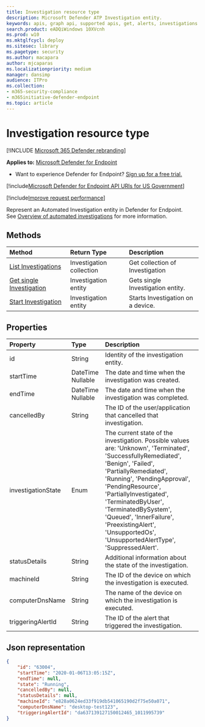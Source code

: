 ```yaml
---
title: Investigation resource type
description: Microsoft Defender ATP Investigation entity.
keywords: apis, graph api, supported apis, get, alerts, investigations
search.product: eADQiWindows 10XVcnh
ms.prod: w10
ms.mktglfcycl: deploy
ms.sitesec: library
ms.pagetype: security
ms.author: macapara
author: mjcaparas
ms.localizationpriority: medium
manager: dansimp
audience: ITPro
ms.collection: 
- m365-security-compliance 
- m365initiative-defender-endpoint 
ms.topic: article
---
```


# Investigation resource type

[!INCLUDE [Microsoft 365 Defender rebranding](../../includes/microsoft-defender.md)]


**Applies to:** [Microsoft Defender for Endpoint](https://go.microsoft.com/fwlink/p/?linkid=2146631)

- Want to experience Defender for Endpoint? [Sign up for a free trial.](https://www.microsoft.com/microsoft-365/windows/microsoft-defender-atp?ocid=docs-wdatp-exposedapis-abovefoldlink) 

[!include[Microsoft Defender for Endpoint API URIs for US Government](../../includes/microsoft-defender-api-usgov.md)]

[!include[Improve request performance](../../includes/improve-request-performance.md)]


Represent an Automated Investigation entity in Defender for Endpoint.
<br> See [Overview of automated investigations](automated-investigations.md) for more information.

## Methods
Method|Return Type |Description
:---|:---|:---
[List Investigations](get-investigation-collection.md) | Investigation collection | Get collection of Investigation
[Get single Investigation](get-investigation-collection.md) | Investigation entity | Gets single Investigation entity.
[Start Investigation](initiate-autoir-investigation.md) | Investigation entity | Starts Investigation on a device.


## Properties
Property |	Type	|	Description
:---|:---|:---
id | String | Identity of the investigation entity. 
startTime | DateTime Nullable | The date and time when the investigation was created. 
endTime | DateTime Nullable | The date and time when the investigation was completed. 
cancelledBy | String | The ID of the user/application that cancelled that investigation. 
investigationState | Enum | The current state of the investigation. Possible values are: 'Unknown', 'Terminated', 'SuccessfullyRemediated', 'Benign', 'Failed', 'PartiallyRemediated', 'Running', 'PendingApproval', 'PendingResource', 'PartiallyInvestigated', 'TerminatedByUser', 'TerminatedBySystem', 'Queued', 'InnerFailure', 'PreexistingAlert', 'UnsupportedOs', 'UnsupportedAlertType', 'SuppressedAlert'.
statusDetails | String | Additional information about the state of the investigation.
machineId | String | The ID of the device on which the investigation is executed.
computerDnsName | String | The name of the device on which the investigation is executed.
triggeringAlertId | String | The ID of the alert that triggered the investigation.


## Json representation

```json
{
    "id": "63004",
    "startTime": "2020-01-06T13:05:15Z",
    "endTime": null,
    "state": "Running",
    "cancelledBy": null,
    "statusDetails": null,
    "machineId": "e828a0624ed33f919db541065190d2f75e50a071",
    "computerDnsName": "desktop-test123",
    "triggeringAlertId": "da637139127150012465_1011995739"
}
```
